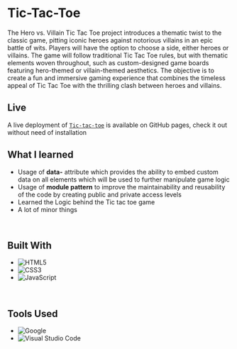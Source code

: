 # Tic-Tac-Toe

The Hero vs. Villain Tic Tac Toe project introduces a thematic twist to the classic game, pitting iconic heroes against notorious villains in an epic battle of wits. Players will have the option to choose a side, either heroes or villains. The game will follow traditional Tic Tac Toe rules, but with thematic elements woven throughout, such as custom-designed game boards featuring hero-themed or villain-themed aesthetics. The objective is to create a fun and immersive gaming experience that combines the timeless appeal of Tic Tac Toe with the thrilling clash between heroes and villains.

## **Live**


A live deployment of [`Tic-tac-toe`](https://dekateshantanu015.github.io/Tic-Tac-Toe/) is available on GitHub pages, check it out without need of installation




## **What I learned**

* Usage of **data-** attribute which provides the ability to embed custom data on all elements which will be used to further manipulate game logic
* Usage of **module pattern** to improve the maintainability and reusability of the code by creating public and private access levels
* Learned the Logic behind the Tic tac toe game
* A lot of minor things

<br>

## **Built With**

- ![HTML5](https://img.shields.io/badge/html5-%23E34F26.svg?style=for-the-badge&logo=html5&logoColor=white)   
- ![CSS3](https://img.shields.io/badge/css3-%231572B6.svg?style=for-the-badge&logo=css3&logoColor=white)   
- ![JavaScript](https://img.shields.io/badge/javascript-%23323330.svg?style=for-the-badge&logo=javascript&logoColor=%23F7DF1E)


<br>

## **Tools Used**
 
- ![Google](https://img.shields.io/badge/google-4285F4?style=for-the-badge&logo=google&logoColor=white) 
- ![Visual Studio Code](https://img.shields.io/badge/Visual%20Studio%20Code-0078d7.svg?style=for-the-badge&logo=visual-studio-code&logoColor=white)   

<br>
